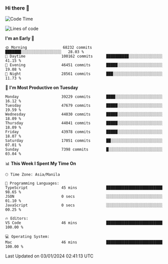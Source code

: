 ### Hi there 👋

<!--START_SECTION:waka-->
![Code Time](http://img.shields.io/badge/Code%20Time-4%2C652%20hrs%2027%20mins-blue)

![Lines of code](https://img.shields.io/badge/From%20Hello%20World%20I%27ve%20Written-106.6%20million%20lines%20of%20code-blue)

**I'm an Early 🐤** 

```text
🌞 Morning                68232 commits       ███████░░░░░░░░░░░░░░░░░░   28.03 % 
🌆 Daytime                100162 commits      ██████████░░░░░░░░░░░░░░░   41.15 % 
🌃 Evening                46451 commits       █████░░░░░░░░░░░░░░░░░░░░   19.08 % 
🌙 Night                  28561 commits       ███░░░░░░░░░░░░░░░░░░░░░░   11.73 % 
```
📅 **I'm Most Productive on Tuesday** 

```text
Monday                   39229 commits       ████░░░░░░░░░░░░░░░░░░░░░   16.12 % 
Tuesday                  47679 commits       █████░░░░░░░░░░░░░░░░░░░░   19.59 % 
Wednesday                44030 commits       █████░░░░░░░░░░░░░░░░░░░░   18.09 % 
Thursday                 44041 commits       █████░░░░░░░░░░░░░░░░░░░░   18.09 % 
Friday                   43978 commits       █████░░░░░░░░░░░░░░░░░░░░   18.07 % 
Saturday                 17051 commits       ██░░░░░░░░░░░░░░░░░░░░░░░   07.01 % 
Sunday                   7398 commits        █░░░░░░░░░░░░░░░░░░░░░░░░   03.04 % 
```


📊 **This Week I Spent My Time On** 

```text
🕑︎ Time Zone: Asia/Manila

💬 Programming Languages: 
TypeScript               45 mins             █████████████████████████   98.65 % 
JSON                     0 secs              ░░░░░░░░░░░░░░░░░░░░░░░░░   01.10 % 
JavaScript               0 secs              ░░░░░░░░░░░░░░░░░░░░░░░░░   00.25 % 

🔥 Editors: 
VS Code                  46 mins             █████████████████████████   100.00 % 

💻 Operating System: 
Mac                      46 mins             █████████████████████████   100.00 % 
```


 Last Updated on 03/01/2024 02:41:13 UTC
<!--END_SECTION:waka-->


<!--
**rad182/rad182** is a ✨ _special_ ✨ repository because its `README.md` (this file) appears on your GitHub profile.

Here are some ideas to get you started:

- 🔭 I’m currently working on ...
- 🌱 I’m currently learning ...
- 👯 I’m looking to collaborate on ...
- 🤔 I’m looking for help with ...
- 💬 Ask me about ...
- 📫 How to reach me: ...
- 😄 Pronouns: ...
- ⚡ Fun fact: ...
-->
